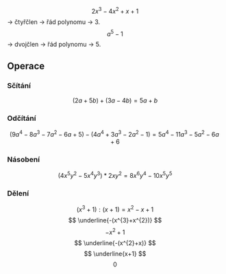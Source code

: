 $$
2x^{3}-4x^{2}+x+1
$$
-> čtyřčlen
-> řád polynomu -> 3.
$$
a^{5}-1
$$
-> dvojčlen
-> řád polynomu -> 5.
## Operace
### Sčítání
$$
(2a+5b)+(3a-4b)=5a+b
$$
### Odčítání
$$
(9a^{4}-8a^{3}-7a^{2}-6a+5)-(4a^{4}+3a^{3}-2a^{2}-1)=5a^{4}-11a^{3}-5a^{2}-6a+6
$$
### Násobení
$$
(4x^{5}y^{2}-5x^{4}y^{3})*2xy^{2}=8x^{6}y^{4}-10x^{5}y^{5}
$$
### Dělení
$$
(x^{3}+1):(x+1)=x^{2}-x+1
$$
$$
\underline{-(x^{3}+x^{2})}
$$
$$
-x^{2}+1
$$
$$
\underline{-(x^{2}+x)}
$$
$$
\underline{x+1}
$$
$$
0
$$
